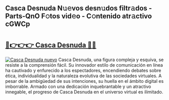 ## Casca Desnuda N𝚞𝚎vos desn𝚞dos filtr𝚊dos - Parts-QnO F𝚘tos vid𝚎o - C𝚘ntenido atr𝚊ctivo cGWCp

# <h2><a href="http://mb9ufos.tromn.icu/?c=Casca+Desnuda">🔗👉👉👉 Casca Desnuda 🔗🔗</a></h2>

[![Casca Desnuda nuevo](https://i.imgur.com/pEAQMta.gif)](http://mb9ufos.tromn.icu/?c=Casca+Desnuda)
Casca Desnuda, una figura compleja y esquiva, se resiste a la comprensión fácil. Su innovador estilo de comunicación en línea ha cautivado y enfurecido a los espectadores, encendiendo debates sobre ética, individualidad y la naturaleza evolutiva de las sociedades virtuales. A pesar de la ambigüedad de sus intenciones, su huella en el ámbito digital es imborrable. Armado con una dedicación inquebrantable y un atractivo innegable, el progreso de Casca Desnuda en el universo virtual es ilimitado.
